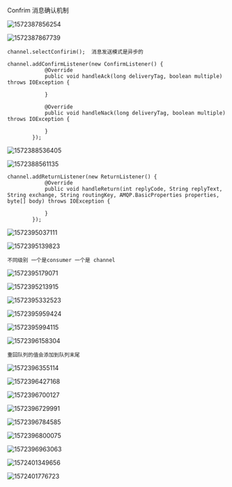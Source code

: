 Confrim 消息确认机制

![1572387856254](assets\1572387856254.png)

![1572387867739](assets\1572387867739.png)



```
channel.selectConfirim();  消息发送模式是异步的

channel.addConfirmListener(new ConfirmListener() {
            @Override
            public void handleAck(long deliveryTag, boolean multiple) throws IOException {
                
            }

            @Override
            public void handleNack(long deliveryTag, boolean multiple) throws IOException {

            }
        });
```





![1572388536405](assets\1572388536405.png)



![1572388561135](assets\1572388561135.png)

```
channel.addReturnListener(new ReturnListener() {
            @Override
            public void handleReturn(int replyCode, String replyText, String exchange, String routingKey, AMQP.BasicProperties properties, byte[] body) throws IOException {

            }
        });
```



![1572395037111](assets\1572395037111.png)

![1572395139823](assets\1572395139823.png)

```不同级别
不同级别 一个是consumer 一个是 channel
```

![1572395179071](assets\1572395179071.png)



![1572395213915](assets\1572395213915.png)

![1572395332523](assets\1572395332523.png)



![1572395959424](assets\1572395959424.png)



![1572395994115](assets\1572395994115.png)

![1572396158304](assets\1572396158304.png)



```重回队列
重回队列的值会添加到队列末尾
```



![1572396355114](assets\1572396355114.png)

![1572396427168](assets\1572396427168.png)



![1572396700127](assets\1572396700127.png)



![1572396729991](assets\1572396729991.png)

![1572396784585](assets\1572396784585.png)

![1572396800075](assets\1572396800075.png)

![1572396963063](assets\1572396963063.png)



![1572401349656](assets\1572401349656.png)

![1572401776723](assets\1572401776723.png)